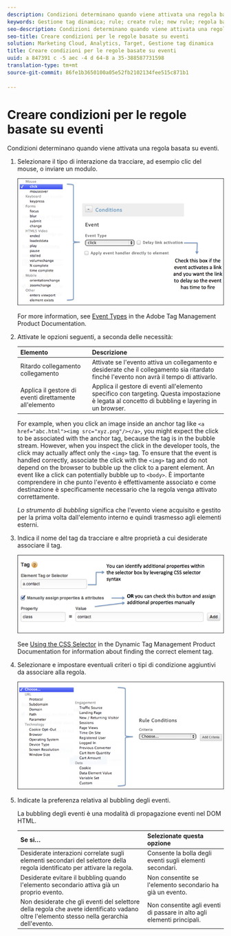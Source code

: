 ```yaml
---
description: Condizioni determinano quando viene attivata una regola basata su eventi.
keywords: Gestione tag dinamica; rule; create rule; new rule; regola basata su eventi; ritardare l'attivazione dei collegamenti; applicare il gestore di eventi direttamente all'elemento; bubbling; evento di bubbling
seo-description: Condizioni determinano quando viene attivata una regola basata su eventi.
seo-title: Creare condizioni per le regole basate su eventi
solution: Marketing Cloud, Analytics, Target, Gestione tag dinamica
title: Creare condizioni per le regole basate su eventi
uuid: a 847391 c -5 aec -4 d 64-8 a 35-388587731598
translation-type: tm+mt
source-git-commit: 86fe1b3650100a05e52fb2102134fee515c871b1

---
```



# Creare condizioni per le regole basate su eventi

Condizioni determinano quando viene attivata una regola basata su eventi.

1. Selezionare il tipo di interazione da tracciare, ad esempio clic del mouse, o inviare un modulo.

   ![](assets/condition-event-based.png)

   For more information, see [Event Types](https://marketing.adobe.com/resources/help/en_US/dtm/event_types.html) in the Adobe Tag Management Product Documentation.

1. Attivate le opzioni seguenti, a seconda delle necessità:

   | Elemento | Descrizione |
   |--- |--- |
   | Ritardo collegamento collegamento | Attivate se l'evento attiva un collegamento e desiderate che il collegamento sia ritardato finché l'evento non avrà il tempo di attivarlo. |
   | Applica il gestore di eventi direttamente all'elemento | Applica il gestore di eventi all'elemento specifico con targeting. Questa impostazione è legata al concetto di bubbling e layering in un browser. |

   For example, when you click an image inside an anchor tag like `<a href="abc.html"><img src="xyz.png"/></a>`, you might expect the click to be associated with the anchor tag, because the tag is in the bubble stream. However, when you inspect the click in the developer tools, the click may actually affect only the `<img>` tag. To ensure that the event is handled correctly, associate the click with the `<img>` tag and do not depend on the browser to bubble up the click to a parent element. An event like a click can potentially bubble up to `<body>`. È importante comprendere in che punto l'evento è effettivamente associato e come destinazione è specificamente necessario che la regola venga attivato correttamente.

   *Lo strumento di bubbling* significa che l'evento viene acquisito e gestito per la prima volta dall'elemento interno e quindi trasmesso agli elementi esterni.

1. Indica il nome del tag da tracciare e altre proprietà a cui desiderate associare il tag.

   ![](assets/condition-event-based2.png)

   See [Using the CSS Selector](https://marketing.adobe.com/resources/help/en_US/dtm/css-selector.html) in the Dynamic Tag Management Product Documentation for information about finding the correct element tag.

1. Selezionare e impostare eventuali criteri o tipi di condizione aggiuntivi da associare alla regola.

   ![](assets/condition-event-based3.png)

1. Indicate la preferenza relativa al bubbling degli eventi.

   La bubbling degli eventi è una modalità di propagazione eventi nel DOM HTML.

   | Se si… | Selezionate questa opzione |
   |--- |--- |
   | Desiderate interazioni correlate sugli elementi secondari del selettore della regola identificato per attivare la regola. | Consente la bolla degli eventi sugli elementi secondari. |
   | Desiderate evitare il bubbling quando l'elemento secondario attiva già un proprio evento. | Non consentite se l'elemento secondario ha già un evento. |
   | Non desiderate che gli eventi del selettore della regola che avete identificato vadano oltre l'elemento stesso nella gerarchia dell'evento. | Non consentite agli eventi di passare in alto agli elementi principali. |
